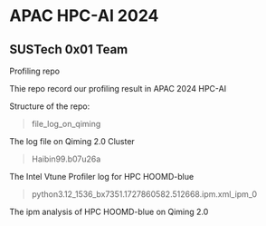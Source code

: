 # APAC HPC-AI 2024 
## SUSTech 0x01 Team

Profiling repo

Thie repo record our profiling result in APAC 2024 HPC-AI 

Structure of the repo:

> file_log_on_qiming

The log file on Qiming 2.0 Cluster

> Haibin99.b07u26a

The Intel Vtune Profiler log for HPC HOOMD-blue 

> python3.12_1536_bx7351.1727860582.512668.ipm.xml_ipm_0

The ipm analysis of HPC HOOMD-blue on Qiming 2.0